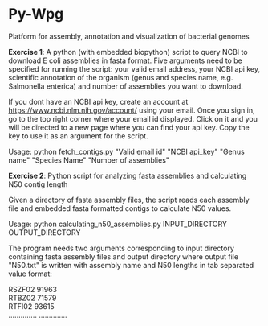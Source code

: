 # Py-Wpg
Platform for assembly, annotation and visualization of bacterial genomes

**Exercise 1**: A python (with embedded biopython) script to query NCBI to download E coli assemblies in fasta format. 
Five arguments need to be specified for running the script: your valid email address, your NCBI api key, scientific annotation of the organism (genus and species name, e.g. Salmonella enterica) and number of assemblies you want to download.

If you dont have an NCBI api key, create an account at https://www.ncbi.nlm.nih.gov/account/ using your email. Once you sign in, go to the top right corner where your email id displayed. Click on it and you will be directed to a new page where you can find your api key. Copy the key to use it as an argument for the script. 

Usage: python fetch_contigs.py "Valid email id" "NCBI api_key" "Genus name" "Species Name" "Number of assemblies" 


**Exercise 2**: Python script for analyzing fasta assemblies and calculating N50 contig length

Given a directory of fasta assembly files, the script reads each assembly file and embedded fasta formatted contigs to calculate N50 values. 

Usage: python calculating_n50_assemblies.py INPUT_DIRECTORY OUTPUT_DIRECTORY  

The program needs two arguments corresponding to input directory containing fasta assembly files and output directory where output file "N50.txt" is written with assembly name and N50 lengths in tab separated value format:   
   
RSZF02  91963   
RTBZ02  71579   
RTFI02  93615   
..............
.............. 
